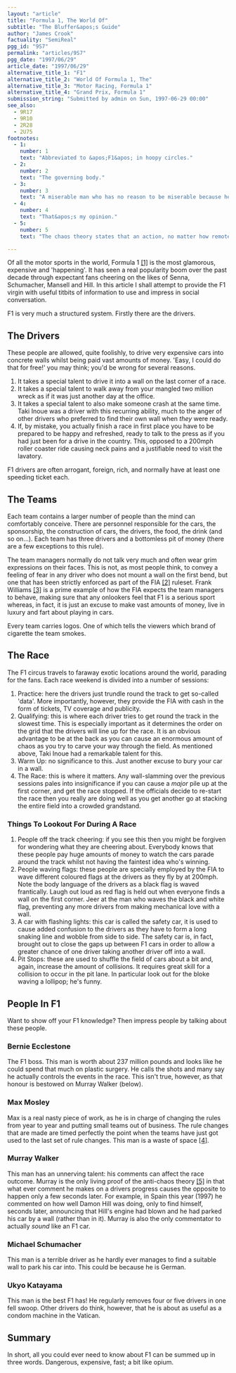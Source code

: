 ```yaml
---
layout: "article"
title: "Formula 1, The World Of"
subtitle: "The Bluffer&apos;s Guide"
author: "James Crook"
factuality: "SemiReal"
pgg_id: "9S7"
permalink: "articles/9S7"
pgg_date: "1997/06/29"
article_date: "1997/06/29"
alternative_title_1: "F1"
alternative_title_2: "World Of Formula 1, The"
alternative_title_3: "Motor Racing, Formula 1"
alternative_title_4: "Grand Prix, Formula 1"
submission_string: "Submitted by admin on Sun, 1997-06-29 00:00"
see_also:
  - 9R17
  - 9R10
  - 2R28
  - 2U75
footnotes: 
  - 1:
    number: 1
    text: "Abbreviated to &apos;F1&apos; in hoopy circles."
  - 2:
    number: 2
    text: "The governing body."
  - 3:
    number: 3
    text: "A miserable man who has no reason to be miserable because he is in charge of the best team in F1."
  - 4:
    number: 4
    text: "That&apos;s my opinion."
  - 5:
    number: 5
    text: "The chaos theory states that an action, no matter how remote, can affect another. A butterfly flapping its wings causing a tornado for example."

---
```

<div>
<p>Of all the motor sports in the world, Formula 1 <a href="#footnote-body.1" name="footnote-link.1" class="footnote-link">[1]</a> is the most glamorous, expensive and 'happening'. It has seen a real popularity boom over the past decade through expectant fans cheering on the likes of Senna, Schumacher, Mansell and Hill. In this article I shall attempt to provide the F1 virgin with useful titbits of information to use and impress in social conversation.</p>
<p>F1 is very much a structured system. Firstly there are the drivers.</p>
<h2>The Drivers</h2>
<p>These people are allowed, quite foolishly, to drive very expensive cars into concrete walls whilst being paid vast amounts of money. 'Easy, I could do that for free!' you may think; you'd be wrong for several reasons.</p>
<ol>
<li value="1">It takes a special talent to drive it into a wall on the last corner of a race.</li>
<li value="2">It takes a special talent to walk away from your mangled two million wreck as if it was just another day at the office.</li>
<li value="3">It takes a special talent to also make someone crash at the same time. Taki Inoue was a driver with this recurring ability, much to the anger of other drivers who preferred to find their own wall when <em>they</em> were ready.</li>
<li value="4">If, by mistake, you actually finish a race in first place you have to be prepared to be happy and refreshed, ready to talk to the press as if you had just been for a drive in the country. This, opposed to a 200mph roller coaster ride causing neck pains and a justifiable need to visit the lavatory.</li>
</ol>
<p>F1 drivers are often arrogant, foreign, rich, and normally have at least one speeding ticket each.</p>
<h2>The Teams</h2>
<p>Each team contains a larger number of people than the mind can comfortably conceive. There are personnel responsible for the cars, the sponsorship, the construction of cars, the drivers, the food, the drink (and so on...). Each team has three drivers and a bottomless pit of money (there are a few exceptions to this rule).</p>
<p>The team managers normally do not talk very much and often wear grim expressions on their faces. This is not, as most people think, to convey a feeling of fear in any driver who does not mount a wall on the first bend, but one that has been strictly enforced as part of the FIA <a href="#footnote-body.2" name="footnote-link.2" class="footnote-link">[2]</a> ruleset. Frank Williams <a href="#footnote-body.3" name="footnote-link.3" class="footnote-link">[3]</a> is a prime example of how the FIA expects the team managers to behave, making sure that any onlookers feel that F1 is a serious sport whereas, in fact, it is just an excuse to make vast amounts of money, live in luxury and fart about playing in cars.</p>
<p>Every team carries logos. One of which tells the viewers which brand of cigarette the team smokes.</p>
<h2>The Race</h2>
<p>The F1 circus travels to faraway exotic locations around the world, parading for the fans. Each race weekend is divided into a number of sessions:</p>
<ol>
<li value="1">Practice: here the drivers just trundle round the track to get so-called 'data'. More importantly, however, they provide the FIA with cash in the form of tickets, TV coverage and publicity.</li>
<li value="2">Qualifying: this is where each driver tries to get round the track in the slowest time. This is especially important as it determines the order on the grid that the drivers will line up for the race. It is an obvious advantage to be at the back as you can cause an enormous amount of chaos as you try to carve your way through the field. As mentioned above, Taki Inoue had a remarkable talent for this.</li>
<li value="3">Warm Up: no significance to this. Just another excuse to bury your car in a wall.</li>
<li value="4">The Race: this is where it matters. Any wall-slamming over the previous sessions pales into insignificance if you can cause a <em>major</em> pile up at the first corner, and get the race stopped. If the officials decide to re-start the race then you really are doing well as you get another go at stacking the entire field into a crowded grandstand.</li>
</ol>
<h3>Things To Lookout For During A Race</h3>
<ol>
<li value="1">People off the track cheering: if you see this then you might be forgiven for wondering what they are cheering about. Everybody knows that these people pay huge amounts of money to watch the cars parade around the track whilst not having the faintest idea who's winning.</li>
<li value="2">People waving flags: these people are specially employed by the FIA to wave different coloured flags at the drivers as they fly by at 200mph. Note the body language of the drivers as a black flag is waved frantically. Laugh out loud as red flag is held out when everyone finds a wall on the first corner. Jeer at the man who waves the black and white flag, preventing any more drivers from making mechanical love with a wall.</li>
<li value="3">A car with flashing lights: this car is called the safety car, it is used to cause added confusion to the drivers as they have to form a long snaking line and wobble from side to side. The safety car is, in fact, brought out to close the gaps up between F1 cars in order to allow a greater chance of one driver taking another driver off into a wall.</li>
<li value="4">Pit Stops: these are used to shuffle the field of cars about a bit and, again, increase the amount of collisions. It requires great skill for a collision to occur in the pit lane. In particular look out for the bloke waving a lollipop; he's funny.</li>
</ol>
<h2>People In F1</h2>
<p>Want to show off your F1 knowledge? Then impress people by talking about these people.</p>
<h3>Bernie Ecclestone</h3>
<p>The F1 boss. This man is worth about 237 million pounds and looks like he could spend that much on plastic surgery. He calls the shots and many say he actually controls the events in the race. This isn't true, however, as that honour is bestowed on Murray Walker (below).</p>
<h3>Max Mosley</h3>
<p>Max is a real nasty piece of work, as he is in charge of changing the rules from year to year and putting small teams out of business. The rule changes that are made are timed perfectly the point when the teams have just got used to the last set of rule changes. This man is a waste of space <a href="#footnote-body.4" name="footnote-link.4" class="footnote-link">[4]</a>.</p>
<h3>Murray Walker</h3>
<p>This man has an unnerving talent: his comments can affect the race outcome. Murray is the only living proof of the anti-chaos theory <a href="#footnote-body.5" name="footnote-link.5" class="footnote-link">[5]</a> in that what ever comment he makes on a drivers progress causes the opposite to happen only a few seconds later. For example, in Spain this year (1997) he commented on how well Damon Hill was doing, only to find himself, seconds later, announcing that Hill's engine had blown and he had parked his car by a wall (rather than in it). Murray is also the only commentator to actually <em>sound</em> like an F1 car.</p>
<h3>Michael Schumacher</h3>
<p>This man is a terrible driver as he hardly ever manages to find a suitable wall to park his car into. This could be because he is German.</p>
<h3>Ukyo Katayama</h3>
<p>This man is the best F1 has! He regularly removes four or five drivers in one fell swoop. Other drivers do think, however, that he is about as useful as a condom machine in the Vatican.</p>
<h2>Summary</h2>
<p>In short, all you could ever need to know about F1 can be summed up in three words. Dangerous, expensive, fast; a bit like opium.</p>
</div>
